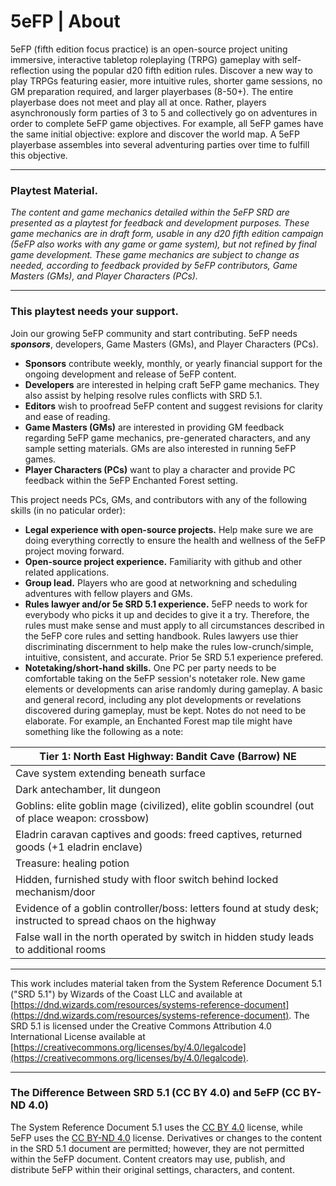 # 5eFP | About
5eFP (fifth edition focus practice) is an open-source project uniting immersive, interactive tabletop roleplaying (TRPG) gameplay with self-reflection using the popular d20 fifth edition rules. Discover a new way to play TRPGs featuring easier, more intuitive rules, shorter game sessions, no GM preparation required, and larger playerbases (8-50+). The entire playerbase does not meet and play all at once. Rather, players asynchronously form parties of 3 to 5 and collectively go on adventures in order to complete 5eFP game objectives. For example, all 5eFP games have the same initial objective: explore and discover the world map. A 5eFP playerbase assembles into several adventuring parties over time to fulfill this objective.

---

### Playtest Material.

_The content and game mechanics detailed within the 5eFP SRD are presented as a playtest for feedback and development purposes. These game mechanics are in draft form, usable in any d20 fifth edition campaign (5eFP also works with any game or game system), but not refined by final game development. These game mechanics are subject to change as needed, according to feedback provided by 5eFP contributors, Game Masters (GMs), and Player Characters (PCs)._

---

### This playtest needs your support.

Join our growing 5eFP community and start contributing. 5eFP needs ***sponsors***, developers, Game Masters (GMs), and Player Characters (PCs).

- **Sponsors** contribute weekly, monthly, or yearly financial support for the ongoing development and release of 5eFP content.
- **Developers** are interested in helping craft 5eFP game mechanics. They also assist by helping resolve rules conflicts with SRD 5.1.
- **Editors** wish to proofread 5eFP content and suggest revisions for clarity and ease of reading. 
- **Game Masters (GMs)** are interested in providing GM feedback regarding 5eFP game mechanics, pre-generated characters, and any sample setting materials. GMs are also interested in running 5eFP games.
- **Player Characters (PCs)** want to play a character and provide PC feedback within the 5eFP Enchanted Forest setting.

This project needs PCs, GMs, and contributors with any of the following skills (in no paticular order):

- **Legal experience with open-source projects.** Help make sure we are doing everything correctly to ensure the health and wellness of the 5eFP project moving forward.
- **Open-source project experience.** Familiarity with github and other related applications.
- **Group lead.** Players who are good at networkning and scheduling adventures with fellow players and GMs.
- **Rules lawyer and/or 5e SRD 5.1 experience.** 5eFP needs to work for everybody who picks it up and decides to give it a try. Therefore, the rules must make sense and must apply to all circumstances described in the 5eFP core rules and setting handbook. Rules lawyers use thier discriminating discernment to help make the rules low-crunch/simple, intuitive, consistent, and accurate. Prior 5e SRD 5.1 experience prefered.
- **Notetaking/short-hand skills.** One PC per party needs to be comfortable taking on the 5eFP session's notetaker role. New game elements or developments can arise randomly during gameplay. A basic and general record, including any plot developments or revelations discovered during gameplay, must be kept. Notes do not need to be elaborate. For example, an Enchanted Forest map tile might have something like the following as a note:

| Tier 1: North East Highway: Bandit Cave (Barrow) NE |
| --------------------------------------------------- |
| Cave system extending beneath surface |
| Dark antechamber, lit dungeon |
| Goblins: elite goblin mage (civilized), elite goblin scoundrel (out of place weapon: crossbow) |
| Eladrin caravan captives and goods: freed captives, returned goods (+1 eladrin enclave) |
| Treasure: healing potion |
| Hidden, furnished study with floor switch behind locked mechanism/door |
| Evidence of a goblin controller/boss: letters found at study desk; instructed to spread chaos on the highway |
| False wall in the north operated by switch in hidden study leads to additional rooms |

---

This work includes material taken from the System Reference Document 5.1 ("SRD 5.1") by Wizards of
the Coast LLC and available at [https://dnd.wizards.com/resources/systems-reference-document](https://dnd.wizards.com/resources/systems-reference-document). The
SRD 5.1 is licensed under the Creative Commons Attribution 4.0 International License available at
[https://creativecommons.org/licenses/by/4.0/legalcode](https://creativecommons.org/licenses/by/4.0/legalcode).

---

### The Difference Between SRD 5.1 (CC BY 4.0) and 5eFP (CC BY-ND 4.0)

The System Reference Document 5.1 uses the [CC BY 4.0](https://creativecommons.org/licenses/by/4.0/legalcode) license, while 5eFP uses the [CC BY-ND 4.0](https://creativecommons.org/licenses/by-nd/4.0/legalcode) license. Derivatives or changes to the content in the SRD 5.1 document are permitted; however, they are not permitted within the 5eFP document. Content creators may use, publish, and distribute 5eFP within their original settings, characters, and content.
